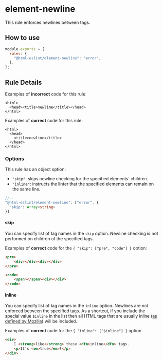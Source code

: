 # element-newline

This rule enforces newlines between tags.

## How to use

```js,.eslintrc.js
module.exports = {
  rules: {
    "@html-eslint/element-newline": "error",
  },
};
```

## Rule Details

Examples of **incorrect** code for this rule:

<!-- prettier-ignore -->
```html,incorrect
<html>
  <head><title>newline</title></head>
</html>
```

Examples of **correct** code for this rule:

```html,correct
<html>
  <head>
    <title>newline</title>
  </head>
</html>
```

### Options

This rule has an object option:

- `"skip"`: skips newline checking for the specified elements` children.
- `"inline"`: instructs the linter that the specified elements can remain on the same line.

```ts
//...
"@html-eslint/element-newline": ["error", {
  "skip": Array<string>
}]
```

#### skip

You can specify list of tag names in the `skip` option.
Newline checking is not performed on children of the specified tags.

Examples of **correct** code for the `{ "skip": ["pre", "code"] }` option:

<!-- prettier-ignore -->
```html
<pre>
    <div></div><div></div>
</pre>
```

<!-- prettier-ignore -->
```html
<code>
    <span></span><div></div>
</code>
```

#### inline

You can specify list of tag names in the `inline` option.
Newlines are not enforced between the specified tags.
As a shortcut, if you include the special value `$inline` in the list then all HTML tags that are usually inline (<a href="https://developer.mozilla.org/en-US/docs/Web/HTML/Element#inline_text_semantics">as defined by Mozilla</a>) will be included.

Examples of **correct** code for the `{ "inline": ["$inline"] }` option:

<!-- prettier-ignore -->
```html
<div>
    I <strong>like</strong> these <dfn>inline</dfn> tags.
    <p>It's <em>true</em>!</p>
</div>
```
